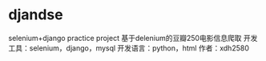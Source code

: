 # djandse
selenium+django practice project
基于delenium的豆瓣250电影信息爬取
开发工具：selenium，django，mysql
开发语言：python，html
作者：xdh2580